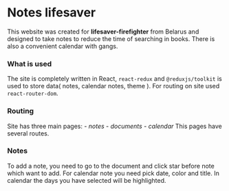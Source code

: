 # Notes lifesaver

This website was created for **lifesaver-firefighter** from Belarus and
designed to take notes to reduce the time of searching in books. There is also a convenient calendar with gangs.

### What is used

The site is completely written in React, `react-redux` and `@reduxjs/toolkit` is used to store data( notes, calendar notes, theme ). For routing on site used `react-router-dom`.

### Routing

Site has three main pages: - _notes_ - _documents_ - _calendar_
This pages have several routes.

### Notes

To add a note, you need to go to the document and click star before note which want to add.
For calendar note you need pick date, color and title. In calendar the days you have selected will be highlighted.
